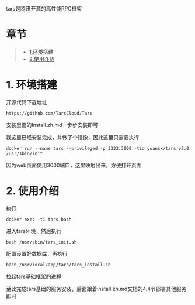 tars是腾讯开源的高性能RPC框架

# 章节
> * [1.环境搭建](#main-chapter-1)
> * [2.使用介绍](#main-chapter-2)

# 1. 环境搭建 <a id="main-chapter-1"></a>
开源代码下载地址
```
https://github.com/TarsCloud/Tars
```
安装里面的Install.zh.md一步步安装即可

我这里已经安装完成，并做了个镜像，因此这里只需要执行
```
docker run --name tars --privileged -p 3333:3000 -tid yuansx/tars:v2.0 /usr/sbin/init
```
因为web页面使用3000端口，这里映射出来，方便打开页面

# 2. 使用介绍 <a id="main-chapter-2"></a>
执行
```
docker exec -ti tars bash
```
进入tars环境，然后执行
```
bash /usr/sbin/tars_init.sh
```
配置设置好数据库，再执行
```
bash /usr/local/app/tars/tars_install.sh
```
拉起tars基础框架的进程

至此完成tars基础的服务安装，后面跟着install.zh.md文档的4.4节部署其他服务即可

